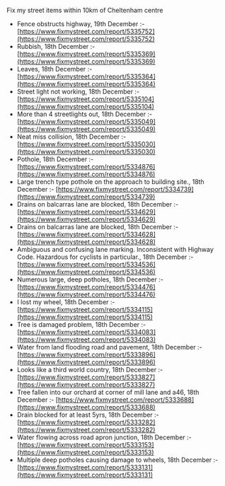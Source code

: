 Fix my street items within 10km of Cheltenham centre

<!-- fix_marker starts -->

- Fence obstructs highway, 19th December :- [https://www.fixmystreet.com/report/5335752](https://www.fixmystreet.com/report/5335752)
- Rubbish, 18th December :- [https://www.fixmystreet.com/report/5335369](https://www.fixmystreet.com/report/5335369)
- Leaves, 18th December :- [https://www.fixmystreet.com/report/5335364](https://www.fixmystreet.com/report/5335364)
- Street light not working, 18th December :- [https://www.fixmystreet.com/report/5335104](https://www.fixmystreet.com/report/5335104)
- More than 4 streetlights out, 18th December :- [https://www.fixmystreet.com/report/5335049](https://www.fixmystreet.com/report/5335049)
- Neat miss collision, 18th December :- [https://www.fixmystreet.com/report/5335030](https://www.fixmystreet.com/report/5335030)
- Pothole, 18th December :- [https://www.fixmystreet.com/report/5334876](https://www.fixmystreet.com/report/5334876)
- Large trench type pothole on the approach to building site., 18th December :- [https://www.fixmystreet.com/report/5334739](https://www.fixmystreet.com/report/5334739)
- Drains on balcarras lane are blocked, 18th December :- [https://www.fixmystreet.com/report/5334629](https://www.fixmystreet.com/report/5334629)
- Drains on balcarras lane are blocked, 18th December :- [https://www.fixmystreet.com/report/5334628](https://www.fixmystreet.com/report/5334628)
- Ambiguous and confusing lane marking. Inconsistent with Highway Code. Hazardous for cyclists in particular., 18th December :- [https://www.fixmystreet.com/report/5334536](https://www.fixmystreet.com/report/5334536)
- Numerous large, deep potholes, 18th December :- [https://www.fixmystreet.com/report/5334476](https://www.fixmystreet.com/report/5334476)
- I lost my wheel, 18th December :- [https://www.fixmystreet.com/report/5334115](https://www.fixmystreet.com/report/5334115)
- Tree is damaged problem, 18th December :- [https://www.fixmystreet.com/report/5334083](https://www.fixmystreet.com/report/5334083)
- Water from land flooding road and pavement, 18th December :- [https://www.fixmystreet.com/report/5333896](https://www.fixmystreet.com/report/5333896)
- Looks like a third world country, 18th December :- [https://www.fixmystreet.com/report/5333827](https://www.fixmystreet.com/report/5333827)
- Tree fallen into our orchard at corner of mill lane and a46, 18th December :- [https://www.fixmystreet.com/report/5333688](https://www.fixmystreet.com/report/5333688)
- Drain blocked for at least 5yrs, 18th December :- [https://www.fixmystreet.com/report/5333282](https://www.fixmystreet.com/report/5333282)
- Water flowing across road apron junction, 18th December :- [https://www.fixmystreet.com/report/5333153](https://www.fixmystreet.com/report/5333153)
- Multiple deep potholes causing damage to wheels, 18th December :- [https://www.fixmystreet.com/report/5333131](https://www.fixmystreet.com/report/5333131)

<!-- fix_marker ends -->